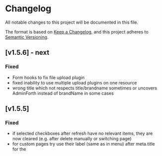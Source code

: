 # Changelog

All notable changes to this project will be documented in this file.

The format is based on [Keep a Changelog](https://keepachangelog.com/en/1.0.0/),
and this project adheres to [Semantic Versioning](https://semver.org/spec/v2.0.0.html).

## [v1.5.6] - next

### Fixed
- Form hooks to fix file upload plugin
- fixed inability to use multiple upload plugins on one resource
- wrong title which not respects title/brandname sometimes or uncovers AdminForth instead of brandName in some cases

## [v1.5.5]

### Fixed

- if selected checkboxes after refresh have no relevant items, they are now cleared (e.g. after delete manually or switching page)
- for custom pages try use their label (same as in menu) after meta.title for the <meta> <title> tags
- old bug: when going to custom page and not being authorized it blinks with own content
- get rid of `getClientIp` function, and replace it with `admin.auth.getClientIp` which respects new setting `auth.clientIpHeader`

### Improved

- afcl Select now supports `extra-item` slot to add extra item at the bottom of the list

### Added

- afcl Checkbox and afcl Dropzone


## [1.5.4]

### Fixed
- decimal null check in mongo
- socket now is reconnected on logout and reconnected (to reset user and permissions on current connection)
- also socket is reconnected on login to improve user auth and permissions on current connection

### Imporved
- fixed several typechecks for frontend and cusotm user frontend components
- reshaped types on backend to distinguish inputs from runtime

## [1.5.3]

### Fixed
- add websocket reconnect on disconnect
- fixed bundleNow.ts to exit process
- not collected loginPageInjections of user

### [1.5.2]

### Fixed

- wrong dev dependenciy which should be in dependencies
- added VerticalTabs component to AFCL
- cleanup unused deps

## [1.5.1]

### Fixed

- postgresql now can be accessed via `postgresql` scheme in addition to `postgres` scheme
- Postgres wrap table names in quotes in SQL queries to prevent any issues with reserved words
- move nonesense "IN" blank array check to not pass this case to any data connector for both data API and standard pages 
- reduce login /logout CLS
- allocate new port for dev server if old one is busy, allow parallel development on 2 apps
- fix HMR in vite, now Vue files during adminforth dev and app dev are reloaded smoothly
- add INotify watchers to files instead of dirs to minimaze CP operation volume and CPU usage
- add adminforth instance into hooks
- removed several warnings and unneded outputs in console
- security fix: remove full item after fetch in `get_resource_foreign_data` (foreign requests exposed backendOnly fields)
- count in postgress forced to return number
- fixed sources for allowedActions in hooks
- menu now auto-closes on mobile after selecting item
- backplate on mobile now is higher then table sticky header
- fix split js error when going to 404 page in logged out state

### Improved

- primary color adoption for login page
- menu badges now loaded in "lazy" mode to not block the menu rendering
- added `adminforth.menu.refreshMenuBadges()` to refresh all badges in menu from the frontend component
- created env HEAVY_DEBUG_QUERY to log SQL queries in the console
- simplified logic on detecting whether to init user Dropdown or not
- add autocomplete suggestion for password inputs


### Added

- Start creating AFCL - AdminForth Components Library
- AFCL Link
- AFCL Button
- AFCL Select (based on old Dropdown component, add slots to it)
- move old AfTooltip to @/afcl/Tooltip
- Ability to set read-only fields
- Websockets


## [1.4.2]

- fix type mismatch in dataSourceColumns

## [1.4.1]

### Fixed
- Indicate pagination wrong page

### Improved
- after bundling in tmp location, copy dist folder back to the dist of spa (in node_modules),
after this we can apply /tmp caching in docker using `RUN --mount=type=cache,target=/tmp` and keep spa served from container
- use brandName for tmp folder isolations so you can develop multiple apps on the same machine
- implement Frontend API for silent table refresh and silent row update
- add option `listRowsAutoRefreshSeconds` - to silently auto-refresh rows in list every N seconds
- add JSONB and JSON data types support for Postgres
- allow to set `column.extra.jsonCollapsedLevel` to collapse JSON fields in the show/list views.
- significant types refactor to split Common types (both front and back) and back types     
- fix bug when clear filter

## [1.3.56]

### Fixed

- make theme reactive in storage
- suggest NodeNext for getting started and hello world for right completions
- CompactUUID renderer fixes
- remove initFlowbite call from components which used tooltip, and moved tooltip to seaparate component. 
This fixed extra resources allocation on the page, improved scroll performance
- applied shrink table strategy on list table for better UX (scrolls are now inside of table so you can switch pages without scrolling to the end of the page)
- fix border radius between show/edit/create pages
- fix loginPageInjections is not getting listified and might crash plugin which uses it
- AuditLog plugin diff field on mobile screens now works with more convenient unified mode
- make table label column fixed width

### Improved

- Isolate cookies for case when you have multiple adminForth apps on one machine

### Added

- URL renderer `@/renderers/URL.vue`
- Fields grouping

## [1.3.55] - 2024-10-21

### Fixed

- When discovery is no started, getUserByPk will show error in console
- Clickhouse count for some clickhouse versions
- overflow on mobile
- comapct UUID value renederer shows no copy button when value is empty
- support for Bool and DateTime64 data types in Clickhouse
- add .d.ts files for type hints

### Added

- Now you can get plugin instance by Plugin class name (for single plugins): `admin.getPluginByClassName<AuditLogPlugin>('AuditLogPlugin')`
- Pre-made field renderer`@/renderers/CompactUUID.vue`
- Pre-made field renderer`@/renderers/CountryFlag.vue`
- "Add new" button to show

### Improved

- Filters, page and sort are now saved to query parameters
- Don't install users packages which are already in AdminForth
- Add `json` renderer for json fields
- Add validation for `defaultSort` in resource options
- set target=es2017 in tsconfig (min node version is >=8), to remove awaiters


## [1.3.53] - 2024-10-09

### Improved

- Paddings for table now are smaller on lower screen sizes
- added user pk to adminUser passed to page injection components

### Fixed

- Remove dump sidebar on every page
- Add config.customization.globalInjections

### Added

- Util function to get client IP address from request import { getClientIp } from 'adminforth';
- Util to Rate limit requests import { RateLimiter } from 'adminforth';

## [1.3.51] - 2024-10-03

### Fixed

- `timeFormat` fix for pure time stamps
- page input in list table now autogrows in large values
- plugin was not able to use more then one package in `custom` folder package.json
- express server proxy now has `blobStream()` method which returns stream for blob data e.g. for piping


## [1.3.48] - 2024-10-02

### Added

- `timeFormat` and `dateFormat` are now separated, datetime is concatinated from them. 
This allows to specify formats for all time stamps date stampts and datetime stamps separately


## [1.3.46] - 2024-10-02

### Fixed
- when page input is focused and changed focus to losts

### Improved

- listTableClickUrl supports target blank
- listTableClickUrl supports null



## [1.3.45]

### Fixed

- Page backspace requests first page


## [1.3.43]

### Fixed
- homepage detection for case when no childer items are present


## [1.3.42]

### Fixed
- more minor validation and typo suggestionss

## [1.3.41]

### Fixed
- allow use table instead of resource id for auth resource

### Added

- add email validator AdminForth.Utils.EMAIL_VALIDATOR


## [1.3.40] - 2024-10-01

### Fixed
- removed  -moz-user-select for unwanted side effects like selecting wierd rectangles in table cells when 
new page should be opened
- fix ctrl+click in for default table items
- fix title (try to get it from resource label first, then fallback to humanified router param)


## [1.3.34] - 2024-09-32

### Fixed

- run bulk action without allowed attribute


## [1.3.33] - 2024-09-32

### Improved

- make `listTableClickUrl` to be async


## [1.3.32] - 2024-09-31

### Fixed

- was unable to set foreign item to empty on edit page
- bulkActions without 'allowed' property did not show up. 

### Added

- add new injection for icons in table: `customActionIcons`
- listTableClickUrl - allows to define where to navigate when user clicks on the row in the list table

## [1.3.31] - 2024-09-30

### Fixed

- minLength + not required columns now work correctly
- add opacity to disabled save button
- don't discover virtual columns for mongo

## [1.3.28] - 2024-09-27

### Improved

- Password reset now respects same password constraints as on the user creation from virtual field
- Regexes in `column.validation` now support insensitive and other flags

### Fixed

- Updating fields did not respect native data types on the update data apu

## Changed

- Now create/update/delete methods which run hooks where ejected fromr est api, makes them available from plugin
- In data connector interface added update with original values


## [1.3.26] - 2024-09-26

### Added
- threeDotsDropdownItems page injection
- plugin for import/export
- add alert after edit created

### Fixed
- fix login issue when rememberMe is not set
- Cookie expiration time is synced with JWT token expiration time, had no expiration before (session cookie)

## [1.3.23] - 2024-09-25

### Added
- "Remember me" option on login page
- allow to specify expiration time during issuing JWT token

## [1.3.22] - 2024-09-25

### Improved

- close all toasts automatically if during route change they exist more then 5 seconds. 
- Also for alerts without timeout param set 30 seconds as default timeout, you still can use 'unlimited' intentially to never hide alert 
- Add alert when record is created
- Add delete bulk action confirmation as default behavior, allow to return successMessage from bulk action

### Security fixes

- When user was nto found during login, return same message as when password is wrong to prevent email/username enumeration


## [1.3.21] - 2024-09-25

### Added

- Added underInputs injection to login page
- now plugins can issue a JWT tokens without users (to not expose user id in the token), userless verification achieved by setting decodeUser param in auth.verify to false

## [1.3.18] - 2024-09-20

### Fixed

- Skeeleton loaders now work correctly on the list page
- Multilevel sort is working with Ctrl+click. Without Ctrl sort is single-level

## [1.3.17] - 2024-09-18

### Fixed

- If value in enum type field is not in the list, it is now shown as a string instead of empty value on list/show

### Changed

- Move light and dark switch from menu to the top right corner of the page


### Added

- `enforceLowerCase` option for text/string columns. Might be handy for emails to comply with RFC 5321 and RFC 5322, usernames etc.
We recommend setting it to email field for users table (updated in the tutorial)


## [1.3.16] - 2024-09-18

### Fixed

- upgrade express dep to fix security vulnerability


## [1.3.15] - 2024-09-17

## Fixed
- Empty pagination
- Edit/Create form: create rules (note, required etc) applied from edit mode instead of create mode when user entered first value on create
- Remove duplicated requests when moving from page to page
- Internal code improvements to simplify filters cleanup on pages navigation
- fix unique checks in both data API and UI

## [1.3.14] - 2024-09-16

### Improved

- Move unique check to the data API and make requests parallel to speed up the response time 
- Now create data API returns error and ok:true/false code. 

### Added

- loginBackgroundPosition - now you can set position and size of the login background image. By default it is `1/2` which means image will be in the left side of the login page with cover mode. You can also set it to `over` to make image over the whole login page with cover mode.

### Changed

- showBrandNameInSidebar - now to hide brand name in the sidebar you have to use this new option (on the same level with brandName).
Previously you had to set brandName to empty string. By default it is `true`.

## [1.3.13] - 2024-09-13

## Fixed

- Selecting one item in some cases selected all (if id attribute had name different from id)
- DataAPI create is now returning full created record (handy when e.g. id field auto-populated by fillOnCreate)

## [1.3.9] - 2024-09-12

### Improved

- Rename `primaryKey` to `recordId` in all hooks

### Added

- SQLite now supports native `DATETIME` type

## [1.3.5] - 2024-09-12

### Fixed

- Mongo filtering issues (e.g. user can't login because filters was not applied)

### Added

- `primaryKey` to all before/after save hooks so e.g. in update you can understand for what record it is called


## [1.3.1] - 2024-09-12

### Added

- Data API using admin.resource(xxx).get/list/create/update/delete

### Improved
- Use fuse search to suggest developers right names during config validations in case of typos in config e.g. when user specified non-existing resourceId

### Breaking changes

- Removed `rootUser` from everywhere. 
Now you need to create a first user via dataApi:

```js
  admin.discoverDatabases().then(async () => {
    if (!await admin.resource('users').get([Filters.EQ('email', 'adminforth')])) {
      await admin.resource('users').create({
        email: 'adminforth',
        password_hash: await AdminForth.Utils.generatePasswordHash('adminforth'),
        role: 'superadmin',
      });
    }
  });
```

## [1.2.99] - 2024-09-14

### Fixed

- Sorting in Mongo datasource connector

### Improved

- Items count request in table and datasource interface moved to separate method
This allows to run it in parallel with a list request to speed up the response time


## [1.2.86] - 2024-08-20

### Improved
- Better resource names generation


## [1.2.85] - 2024-08-20

### Fixed
- Improve look of foreign references in ResourceListTable

## [1.2.84] - 2024-08-20

### Fixed
- Improve CTA badge appearance when there is no title

### Improved

- base plugin now remembers pointer to resourceConfig, so in any plugin you can access it via `this.resourceConfig`
- plugins now support orderedActivation so you can control the order of plugin activation by setting `activationOrder` in plugin class


## [1.2.83] - 2024-08-19

### Fixed
- Dropdown on lowest form input (create and edit)

## [1.2.82] - 2024-08-19

### Added
- More bindings to the primary color variable

## [1.2.81] - 2024-08-19

### Added
- Support OL / UL lists in `richtext` fields

## [1.2.80] - 2024-08-16

### Fixed

- Make primary color variable and use it for colored links
- Create style variables for announcement badge
- Fix announcement badge appearance when it is not configured

## [1.2.77] - 2024-08-16

### Added

- customization.announcementBadge

## [1.2.76] - 2024-08-15

### Fixed
- Fixed filters selected on the previous page persists on the next page 
 https://github.com/devforth/adminforth/pull/2

## [1.2.75] - 2024-08-13

### Added

- support noRoundings for ResourceListTable, to improve look in inline plugin 

## [1.2.66] - 2024-08-13

### Changed

- Look on the show and edit pages improved

## [1.2.65] - 2024-08-13

### Added
- Plugin custom Vue components can now import types from `@/types` folder. Used "postinstall" ln -fs which is not supported on pure Windows (no wsl).

### Changed
- improved HEAVY_DEBUG logging
- moved "postinstall" hook in plugins to "prepare" to not execute "npm link" when plugin installed as dependency

## [1.2.52] - 2024-08-09

### Fixed

- login error when rootUser is not set

### Changed

- improved default styles to better match flowbite

## [1.2.51] - 2024-08-09

### Fixed
- add config.auth.loginPromptHTML and config.auth.demoCredentials
- error toast was not shown on Show page on delete call

### Changed

- Error tost now light red color for more attention